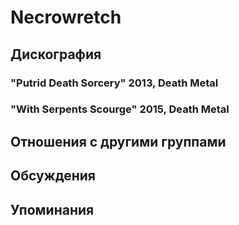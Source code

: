 # Necrowretch



## Дискография

### "Putrid Death Sorcery" 2013, Death Metal



### "With Serpents Scourge" 2015, Death Metal




## Отношения с другими группами


## Обсуждения


## Упоминания


